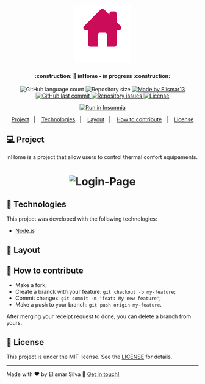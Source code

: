 <h1 align="center">
    <img alt="inHome" title="#inHome" src="./assets/inHome_logo.png" width="150px" />
</h1>

<h4 align="center"> 
	:construction: 🚀 inHome - in progress :construction:
</h4>
<p align="center">
  <img alt="GitHub language count" src="https://img.shields.io/github/languages/count/Elismar13/SemanaOmnistack11?color=%2304D361">

  <img alt="Repository size" src="https://img.shields.io/github/repo-size/Elismar13/inHome-Documentation">
	
  <a href="https://www.linkedin.com/in/danielobara/">
    <img alt="Made by Elismar13" src="https://img.shields.io/badge/made%20by-Elismar13-%2304D361">
  </a>

  <a href="https://github.com/DanielObara/SemanaOmnistack11/commits/master">
    <img alt="GitHub last commit" src="https://img.shields.io/github/last-commit/Elismar13/inHome-Documentation">
  </a>

  <a href="https://github.com/DanielObara/SemanaOmnistack11/issues">
    <img alt="Repository issues" src="https://img.shields.io/github/issues/Elismar13/inHome-Documentation">
  </a>
<a aria-label="In progress" href="">
  <img alt="License" src="https://img.shields.io/badge/license-MIT-brightgreen">
</p>
<p align="center">
  <a href="https://insomnia.rest/run/?label=SemanaOmnistack11&uri=https%3A%2F%2Fraw.githubusercontent.com%2FDanielObara%2FSemanaOmnistack11%2Fmaster%2FInsomnia_2020-03-24.json" target="_blank"><img src="https://insomnia.rest/images/run.svg" alt="Run in Insomnia"></a>
</p>
<p align="center">
  <a href="#-project">Project</a>&nbsp;&nbsp;&nbsp;|&nbsp;&nbsp;&nbsp;
  <a href="#rocket-Technologies">Technologies</a>&nbsp;&nbsp;&nbsp;|&nbsp;&nbsp;&nbsp;
  <a href="#-layout">Layout</a>&nbsp;&nbsp;&nbsp;|&nbsp;&nbsp;&nbsp;
  <a href="#-how-to-contribute">How to contribute</a>&nbsp;&nbsp;&nbsp;|&nbsp;&nbsp;&nbsp;
  <a href="#memo-license">License</a>
</p>

## 💻 Project

inHome is a project that allow users to control thermal confort equipaments.

<h1 align="center">
    <img alt="Login-Page" title="Login-Page" src=".github/preview.jpg" width="500px" />
</h1>


## :rocket: Technologies

This project was developed with the following technologies:

- [Node.js](https://nodejs.org/en/) 


## 🔖 Layout



## 🤔 How to contribute

- Make a fork;
- Create a branck with your feature: `git checkout -b my-feature`;
- Commit changes: `git commit -m 'feat: My new feature'`;
- Make a push to your branch: `git push origin my-feature`.

After merging your receipt request to done, you can delete a branch from yours.

## :memo: License

This project is under the MIT license. See the [LICENSE](LICENSE.md) for details.

---

Made with ♥ by Elismar Silva :wave: [Get in touch!](https://www.linkedin.com/in/elismar-silva-644272191/)
